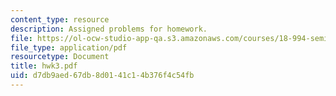 ```yaml
---
content_type: resource
description: Assigned problems for homework.
file: https://ol-ocw-studio-app-qa.s3.amazonaws.com/courses/18-994-seminar-in-geometry-fall-2004/d7db9aed67db8d0141c14b376f4c54fb_hwk3.pdf
file_type: application/pdf
resourcetype: Document
title: hwk3.pdf
uid: d7db9aed-67db-8d01-41c1-4b376f4c54fb
---
```


